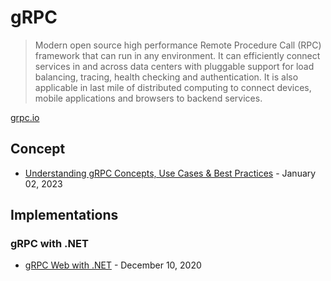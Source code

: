 # gRPC

> Modern open source high performance Remote Procedure Call (RPC) framework that can run in any environment.
> It can efficiently connect services in and across data centers with pluggable support for load balancing, tracing, health checking and authentication.
> It is also applicable in last mile of distributed computing to connect devices, mobile applications and browsers to backend services.

[grpc.io](https://grpc.io/)

## Concept

* [Understanding gRPC Concepts, Use Cases & Best Practices](https://www.infracloud.io/blogs/understanding-grpc-concepts-best-practices/) - January 02, 2023

## Implementations

### gRPC with .NET

* [gRPC Web with .NET](https://channel9.msdn.com/Shows/On-NET/gRPC-Web-with-NET) -  December 10, 2020

